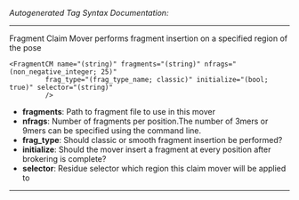 _Autogenerated Tag Syntax Documentation:_

---
Fragment Claim Mover performs fragment insertion on a specified region of the pose

```
<FragmentCM name="(string)" fragments="(string)" nfrags="(non_negative_integer; 25)"
         frag_type="(frag_type_name; classic)" initialize="(bool; true)" selector="(string)"
         />
```

-   **fragments**: Path to fragment file to use in this mover
-   **nfrags**: Number of fragments per position.The number of 3mers or 9mers can be specified using the command line.
-   **frag_type**: Should classic or smooth fragment insertion be performed?
-   **initialize**: Should the mover insert a fragment at every position after brokering is complete?
-   **selector**: Residue selector which region this claim mover will be applied to

---

